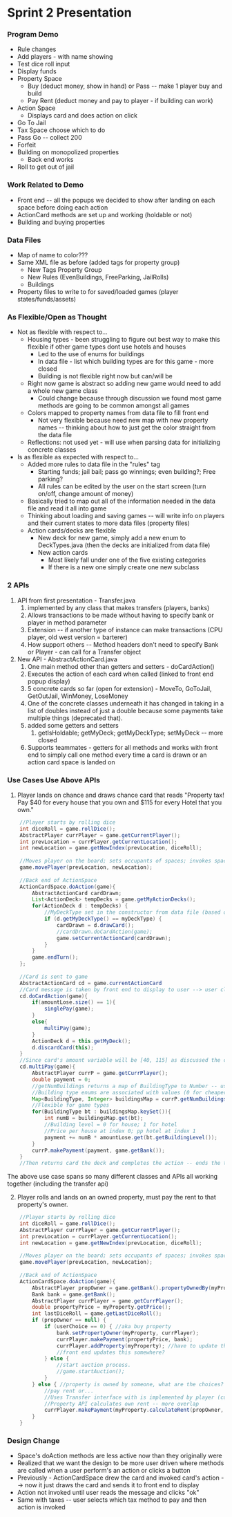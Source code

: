 Sprint 2 Presentation
===

### Program Demo
* Rule changes 
* Add players - with name showing
* Test dice roll input
* Display funds
* Property Space
    * Buy (deduct money, show in hand) or Pass -- make 1 player buy and build
    * Pay Rent (deduct money and pay to player - if building can work)
* Action Space
    * Displays card and does action on click
* Go To Jail
* Tax Space choose which to do 
* Pass Go -- collect 200
* Forfeit
* Building on monopolized properties
    * Back end works
* Roll to get out of jail

### Work Related to Demo
* Front end -- all the popups we decided to show after landing on each space before doing each action
* ActionCard methods are set up and working (holdable or not)
* Building and buying properties 

### Data Files
* Map of name to color???
* Same XML file as before (added tags for property group)
    * New Tags Property Group
    * New Rules (EvenBuildings, FreeParking, JailRolls)
    * Buildings 
* Property files to write to for saved/loaded games (player states/funds/assets)

### As Flexible/Open as Thought
* Not as flexible with respect to...
    * Housing types - been struggling to figure out best way to make this flexible if other game types dont use hotels and houses
        * Led to the use of enums for buildings
        * In data file - list which building types are for this game - more closed 
        * Building is not flexible right now but can/will be
    * Right now game is abstract so adding new game would need to add a whole new game class
        * Could change because through discussion we found most game methods are going to be common amongst all games
    * Colors mapped to property names from data file to fill front end
        * Not very flexible because need new map with new property names -- thinking about how to just get the color straight from the data file  
    * Reflections: not used yet - will use when parsing data for initializing concrete classes
* Is as flexible as expected with respect to...
    * Added more rules to data file in the "rules" tag
        * Starting funds; jail bail; pass go winnings; even building?; Free parking?
        * All rules can be edited by the user on the start screen (turn on/off, change amount of money)
    * Basically tried to map out all of the information needed in the data file and read it all into game
    * Thinking about loading and saving games -- will write info on players and their current states to more data files (property files)
    * Action cards/decks are flexible
        * New deck for new game, simply add a new enum to DeckTypes.java (then the decks are initialized from data file)
        * New action cards
            * Most likely fall under one of the five existing categories
            * If there is a new one simply create one new subclass
       
### 2 APIs 
1. API from first presentation - Transfer.java
    1. implemented by any class that makes transfers (players, banks) 
    2. Allows transactions to be made without having to specify bank or player in method parameter
    3. Extension -- if another type of instance can make transactions (CPU player, old west version = barterer)
    4. How support others -- Method headers don't need to specify Bank or Player - can call for a Transfer object
2. New API - AbstractActionCard.java
    1. One main method other than getters and setters - doCardAction()
    2. Executes the action of each card when called (linked to front end popup display)
    3. 5 concrete cards so far (open for extension) - MoveTo, GoToJail, GetOutJail, WinMoney, LoseMoney
    4. One of the concrete classes underneath it has changed in taking in a list of doubles instead of just a double because some payments take multiple things (deprecated that).
    5. added some getters and setters 
        1. getIsHoldable; getMyDeck; getMyDeckType; setMyDeck -- more closed     
    7. Supports teammates - getters for all methods and works with front end to simply call one method every time a card is drawn or an action card space is landed on 

### Use Cases Use Above APIs
1. Player lands on chance and draws chance card that reads "Property tax! Pay $40 for every house that you own and $115 for every Hotel that you own."
```java
    //Player starts by rolling dice 
    int diceRoll = game.rollDice();
    AbstractPlayer currPlayer = game.getCurrentPlayer();
    int prevLocation = currPlayer.getCurrentLocation();
    int newLocation = game.getNewIndex(prevLocation, diceRoll);
    
    //Moves player on the board; sets occupants of spaces; invokes space's "doAction()" 
    game.movePlayer(prevLocation, newLocation);
    
    //Back end of ActionSpace
    ActionCardSpace.doAction(game){
        AbstractActionCard cardDrawn;
        List<ActionDeck> tempDecks = game.getMyActionDecks();
        for(ActionDeck d : tempDecks) {
            //MyDeckType set in the constructor from data file (based on chance or commChest space)
            if (d.getMyDeckType() == myDeckType) {
                cardDrawn = d.drawCard();
                //cardDrawn.doCardAction(game);
                game.setCurrentActionCard(cardDrawn);
            }
        }
        game.endTurn();
    };
    
    //Card is sent to game
    AbstractActionCard cd = game.currentActionCard
    //Card message is taken by front end to display to user --> user clicks "OK" button
    cd.doCardAction(game){
        if(amountLose.size() == 1){
            singlePay(game);
        }
        else{
            multiPay(game);
        }
        ActionDeck d = this.getMyDeck();
        d.discardCard(this);
    }
    //Since card's amount variable will be [40, 115] as discussed the change before -- leads to
    cd.multiPay(game){
        AbstractPlayer currP = game.getCurrPlayer();
        double payment = 0;
        //getNumBuildings returns a map of BuildingType to Number -- used to find total payment
        //Building type enums are associated with values (0 for cheaper; 1 for second level - align with indices) 
        Map<BuildingType, Integer> buildingsMap = currP.getNumBuildings();
        //Flexible for game types 
        for(BuildingType bt : buildingsMap.keySet()){
            int numB = buildingsMap.get(bt);
            //Building level = 0 for house; 1 for hotel
            //Price per house at index 0; pp hotel at index 1
            payment += numB * amountLose.get(bt.getBuildingLevel());
        }
        currP.makePayment(payment, game.getBank());
    }
    //Then returns card the deck and completes the action -- ends the turn
```
The above use case spans so many different classes and APIs all working together (including the transfer api)

2. Player rolls and lands on an owned property, must pay the rent to that property's owner.
```java
    //Player starts by rolling dice 
    int diceRoll = game.rollDice();
    AbstractPlayer currPlayer = game.getCurrentPlayer();
    int prevLocation = currPlayer.getCurrentLocation();
    int newLocation = game.getNewIndex(prevLocation, diceRoll);
    
    //Moves player on the board; sets occupants of spaces; invokes space's "doAction()" 
    game.movePlayer(prevLocation, newLocation);
    
    //Back end of ActionSpace
    ActionCardSpace.doAction(game){
        AbstractPlayer propOwner = game.getBank().propertyOwnedBy(myProperty);
        Bank bank = game.getBank();
        AbstractPlayer currPlayer = game.getCurrPlayer();
        double propertyPrice = myProperty.getPrice();
        int lastDiceRoll = game.getLastDiceRoll();
        if (propOwner == null) {
            if (userChoice == 0) { //aka buy property
                bank.setPropertyOwner(myProperty, currPlayer);
                currPlayer.makePayment(propertyPrice, bank);
                currPlayer.addProperty(myProperty); //have to update the players assets
                //front end updates this somewhere?
            } else {
                //start auction process.
                //game.startAuction();
            }
        } else { //property is owned by someone, what are the choices?
            //pay rent or...
            //Uses Transfer interface with is implemented by player (currPlayer)
            //Property API calculates own rent -- more overlap 
            currPlayer.makePayment(myProperty.calculateRent(propOwner, lastDiceRoll), propOwner);
        }
    }
```

### Design Change
* Space's doAction methods are less active now than they originally were
* Realized that we want the design to be more user driven where methods are called when a user perform's an action or clicks a button 
* Previously - ActionCardSpace drew the card and invoked card's action --> now it just draws the card and sends it to front end to display
* Action not invoked until user reads the message and clicks "ok"
* Same with taxes -- user selects which tax method to pay and then action is invoked  

